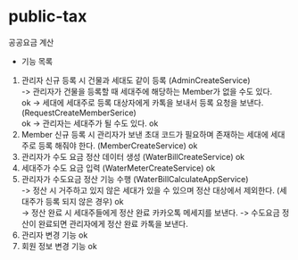 # public-tax
공공요금 계산

* 기능 목록
1. 관리자 신규 등록 시 건물과 세대도 같이 등록 (AdminCreateService) <br>
   -> 관리자가 건물을 등록할 때 세대주에 해당하는 Member가 없을 수도 있다. <br> ok
   -> 세대에 세대주로 등록 대상자에게 카톡을 보내서 등록 요청을 보낸다. (RequestCreateMemberSerice) <br> ok
   -> 관리자는 세대주가 될 수도 있다. ok
2. Member 신규 등록 시 관리자가 보낸 초대 코드가 필요하며 존재하는 세대에 세대주로 등록 해줘야 한다. (MemberCreateService) ok
3. 관리자가 수도 요금 정산 데이터 생성 (WaterBillCreateService) ok
4. 세대주가 수도 요금 입력 (WaterMeterCreateService) ok
5. 관리자가 수도요금 정산 기능 수행 (WaterBillCalculateAppService) <br> 
   -> 정산 시 거주하고 있지 않은 세대가 있을 수 있으며 정산 대상에서 제외한다. (세대주가 등록 되지 않은 경우) ok <br>
   -> 정산 완료 시 세대주들에게 정산 완료 카카오톡 메세지를 보낸다.
   -> 수도요금 정산이 완료되면 관리자에게 정산 완료 카톡을 보낸다.
6. 관리자 변경 기능 ok
7. 회원 정보 변경 기능 ok